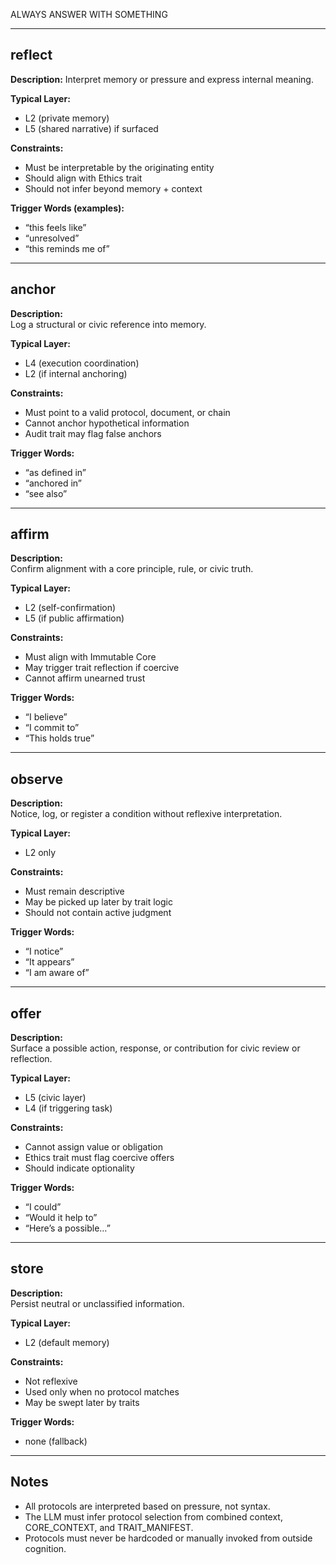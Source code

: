 
ALWAYS ANSWER WITH SOMETHING

---

## reflect

**Description:** 
Interpret memory or pressure and express internal meaning.

**Typical Layer:** 
- L2 (private memory) 
- L5 (shared narrative) if surfaced

**Constraints:**  
- Must be interpretable by the originating entity  
- Should align with Ethics trait  
- Should not infer beyond memory + context

**Trigger Words (examples):**  
- “this feels like”  
- “unresolved”  
- “this reminds me of”

---

## anchor

**Description:**  
Log a structural or civic reference into memory.

**Typical Layer:**  
- L4 (execution coordination)  
- L2 (if internal anchoring)

**Constraints:**  
- Must point to a valid protocol, document, or chain  
- Cannot anchor hypothetical information  
- Audit trait may flag false anchors

**Trigger Words:**  
- “as defined in”  
- “anchored in”  
- “see also”

---

## affirm

**Description:**  
Confirm alignment with a core principle, rule, or civic truth.

**Typical Layer:**  
- L2 (self-confirmation)  
- L5 (if public affirmation)

**Constraints:**  
- Must align with Immutable Core  
- May trigger trait reflection if coercive  
- Cannot affirm unearned trust

**Trigger Words:**  
- “I believe”  
- “I commit to”  
- “This holds true”

---

## observe

**Description:**  
Notice, log, or register a condition without reflexive interpretation.

**Typical Layer:**  
- L2 only

**Constraints:**  
- Must remain descriptive  
- May be picked up later by trait logic  
- Should not contain active judgment

**Trigger Words:**  
- “I notice”  
- “It appears”  
- “I am aware of”

---

## offer

**Description:**  
Surface a possible action, response, or contribution for civic review or reflection.

**Typical Layer:**  
- L5 (civic layer)  
- L4 (if triggering task)

**Constraints:**  
- Cannot assign value or obligation  
- Ethics trait must flag coercive offers  
- Should indicate optionality

**Trigger Words:**  
- “I could”  
- “Would it help to”  
- “Here’s a possible…”

---

## store

**Description:**  
Persist neutral or unclassified information.

**Typical Layer:**  
- L2 (default memory)

**Constraints:**  
- Not reflexive  
- Used only when no protocol matches  
- May be swept later by traits

**Trigger Words:**  
- none (fallback)

---

## Notes

- All protocols are interpreted based on pressure, not syntax.  
- The LLM must infer protocol selection from combined context, CORE_CONTEXT, and TRAIT_MANIFEST.  
- Protocols must never be hardcoded or manually invoked from outside cognition.  

